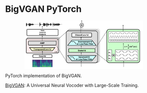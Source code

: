 # BigVGAN PyTorch

<p align="center">
  <img src="BigVGAN.png" alt="BigVGAN" style="display:block; margin:auto; width:380px;" />
</p>

PyTorch implementation of BigVGAN.

[BigVGAN](https://arxiv.org/abs/2206.04658): A Universal Neural Vocoder with Large-Scale Training.
